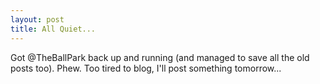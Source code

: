 ```yaml
--- 
layout: post
title: All Quiet...
---
```

Got @TheBallPark back up and running (and managed to save all the old posts too).  Phew.  Too tired to blog, I'll post something tomorrow...
